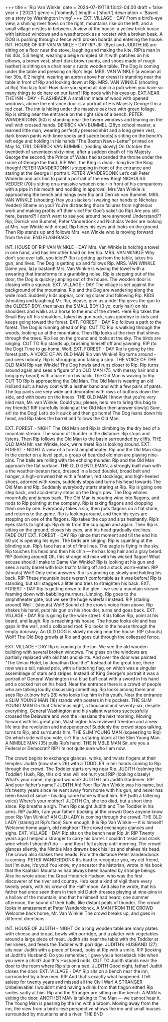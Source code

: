 +++
title = 'Rip Van Winkle'
date = 2024-07-19T18:13:42-04:00
draft = false
year = ['2023']
genre = ['comedy']
length = ['short']
description = 'Based on a story by Washington Irving'
+++
EXT. VILLAGE - DAY
From a bird’s-eye view, a shining river flows on the right, mountains rise on the left, and a small village nestles in between.
A view of the house: a yellow brick house with latticed windows and a weathercock as a rooster with a broken beak. A DOG is pushing through a fence with broken boards and entering the house.
INT. HOUSE OF RIP VAN WINKLE - DAY
RIP JR. (8yo) and JUDITH (6) are sitting on a floor near the stove, laughing and making the kite.
RIP(a man in his 40s, 5.6 height, wearing a beige rumpled shirt with patches on his elbows, a brown vest, short dark brown pants, and shoes made of rough leather) is sitting on a chair near a rustic wooden table. The Dog is coming under the table and pressing on Rip's legs.
MRS. VAN WINKLE (a woman at her 30s, 6.2 height, wearing an apron above her dress) is standing near the table in front of Rip and looking down at Rip.
MRS. VAN WINKLE
(shouting at Rip)
You lazy fool! How dare you spend all day in a pub when you have so many things to do here on our farm?!
Rip nods with his eyes up.
EXT.NEAR THE INN - DAY - FLASHBACK
A small inn made of wood with opened windows, above the entrance door is a portrait of His Majesty George II in a red coat. The inn is hiding under the massive oak tree with green foliage.
Rip is sitting near the entrance on the right side of a bench. PETER WANDERDONK (50) is standing near the tavern windows and leaning on the wall with crossed hands. DERRICK VAN BUMMEL (28yo school master, a learned little man, wearing perfectly pressed shirt and a long green vest, dark brown pants with knee socks and suede boots)is sitting on the bench’s left edge and holding in his hands “The Boston News-Letter” printed on May 14, 1761.
DERRICK VAN BUMMEL
(reading slowly)
On October the twentieth of
seventeen sixty-nine, after a sudden death of His
Majesty George the second, the
Prince of Wales had ascended
the throne under the name of
George the third.
RIP
Well, the King is dead - long
live the King though!
PETER WANDERDONK is stepping in front of the entrance and staring at the George II portrait.
PETER WANDERDONK
Let’s call Peter Wanerlin
and ask him to paint a portrait
of the new King!
NICHOLAS VEDDER (70)is sitting on a massive wooden chair in front of his companions with a pipe in his mouth and nodding in approval.
Mrs Van Winkle is approaching the bench and hangs over Rip and Derrick van Bummel.
MRS. VAN WINKLE
(shouting)
Hey you slackers!
(waving her hands to Nicholas Vedder)
Shame on you! You’re distracting those failures from righteous work and making profits off their vice! For God’s sake!
(to Rip)
Are you still here, bastard?!
I don’t want to see you around here anymore! Understand??
Rip, Derrick van Bummel, Peter Vanderdonk and Nicholas Veder are looking at Mrs. van Winkle with dread. Rip hides his eyes and looks on the ground. Then Rip stands up and follows Mrs. van Winkle who is moving forward from the inn.
END FLASHBACK

INT. HOUSE OF RIP VAN WINKLE - DAY
Mrs. Van Winkle is holding a towel in one hand, and has her other hand on her hip.
MRS. VAN WINKLE
Why don’t you ever talk,
you idiot!?
Rip is getting up from the table, takes his gun, and lives. The Dog is getting up and follows Rip.
MRS. VAN WINKLE
Damn you, lazy bastard!
Mrs. Van Winkle is waving the towel with a swearing that transforms to a grumbling noise. Rip is stepping out of the door, the Dog is quickly jumping out of the house. The wooden door is closing with a squeak.
EXT. VILLAGE - DAY
The village is set against the background of the mountains. Rip and the Dog are wandering along the wide road. Suddenly kids appear, coming closer and following Rip.
KIDS
(shouting and laughing)
Mr. Rip, please, give
us a ride!
Rip gives the gun to the OLDEST BOY, then takes the SMALL BOY (3 yo, curly hair) on his shoulders and walks as a horse to the end of the street. Here Rip takes the Small Boy off his shoulders, takes his gun back, says goodbye to kids and keeps going toward the forest.
EXT. FOREST - DAY
Rip follows a path to the forest. The Dog is running ahead of Rip.
CUT TO
Rip is walking through the woods, looking up at the mountains. Then Rip looks at the river that shines through the trees. Rip lies on the ground and looks at the sky. The birds are singing.
CUT TO
Rip stands up, brushing himself off and yawning.
RIP
(to the Dog)
Time to go home, Wolf.
EXT. FOREST - DAY
Rip is going by the forest path.
A VOICE OF AN OLD MAN
Rip van Winkle!
Rip turns around - and sees nobody. Rip is shrugging and taking a step.
THE VOICE OF THE OLD MAN
Rip van Winkle!
The Dog howls and runs closer to Rip. Rip turns around again and sees a figure of an OLD MAN (75, with messy hair and a long grey beard) with a barrel on his back. The Old Man is waving to Rip.
CUT TO
Rip is approaching the Old Man. The Old Man is wearing an old Holland suit: a heavy coat with a leather band and with a few pairs of pants. The top pants are very wide and decorated with rows of buttons down the side, and with bows on the knees.
THE OLD MAN
I know that you’re very
kind man, Mr. van Winkle.
Could you, please, help me
to bring this bag to my
friends?
RIP
(carefully looking at
the Old Man then answer
slowly)
Sure, sir!
(to the Dog)
Let’s do it quick and
then go home!
The Dog leans down his head, and Rip takes the barrel and follows the Old Man.

EXT. FOREST - NIGHT
The Old Man and Rip is climbing by the dry bed of a mountain stream. The sound of thunder in the distance. Rip stops and listens. Then Rip follows the Old Man to the basin surrounded by cliffs.
THE OLD MAN
Mr. van Winkle, look,
we’re here!
Rip is looking around.
EXT. FOREST - NIGHT
A view of a forest amphitheater. Rip and the Old Man stop. In the center on a level spot, a group of bearded old men are playing nine-pins. The balls are rolling with the echoing thunder. Rip and the Old Man approach the flat surface. THE OLD GENTLEMAN, a strongly built man with a the weather-beaten face, dressed in a laced doublet, broad belt and hanger, a high-crowned hat with a feather, red stockings, and high-heeled shoes, adorned with roses, suddenly stops and turns his head towards The Old Man and Rip.
Suddenly everybody starts staring at Rip. Rip is going one step back, and accidentally steps on the Dog’s paw. The Dog whines mournfully and jumps back. The Old Man is pouring wine into flagons, and nods to Rip pointing at the company. Rip is taking flagons and dropping them one by one. Everybody takes a sip, then puts flagons on a flat stone, and returns to the game. Rip is looking around, and then his eyes are stopping on one of the flagons. Rip takes the cup and sips hesitantly. Rip’s eyes starts to light up. Rip drink from the cup again and again. Then Rip is sitting on the ground, closes his eyes, and his head gradually declines.
FADE OUT
EXT. FOREST - DAY
Rip (since that moment and till the end his 60 yo) is opening his eyes. The birds are singing. Rip is squinting at the blinding sun. Rip’s face has a lot of fine lines. The eagle is flying in the sky. Rip touches his head and then his chin — he has long hair and a gray beard.
RIP
(looking around)
Oh, this strange old man with his wicked flagon! What excuse should I make to Dame Van Winkle?
Rip is looking at his gun and sees a rusty barrel with lock that's falling off and a stock worm-eaten.
RIP
(shouts)
Wolf!
Only echo answers.
Rip is standing up slowly and holding his back.
RIP
These mountain beds weren’t
comfortable as it was before!
Rip is standing, but still staggers a little and tries to straighten his back.
EXT. FOREST - DAY
Rip is getting down to the glen - we see a mountain stream foaming down with babbling murmurs. Limping, Rip goes to the amphitheater gate, but we see the huge waterfall instead.
RIP
(staring around)
Well..
(shouts)
Wolf!
Sound of the crow’s voice from above. Rip shakes his hand, puts his gun on his shoulder, turns and goes back.
EXT. VILLAGE - DAY
Rip is going by the wide street. Kids follow Rip, point at his beard, and laugh.
Rip is reaching his house. The house looks old and has gaps in the wall, and a collapsed roof. Rip looks in the house through the empty doorway. An OLD DOG is slowly moving near the house.
RIP
(shouts)
Wolf!
The Old Dog growls at Rip and goes out through the collapsed fence.

EXT. VILLAGE - DAY
Rip is coming to the inn. We see the old wooden building with several broken windows. The glass on the windows are partially replaced with old hats and skirts. And over the door was painted “The Union Hotel, by Jonathan Doolittle”.
Instead of the great tree, there now was a tall, naked pole, with a fluttering flag, on which was a singular assemblage of stars and stripes.
Instead of King George's portrait it was a portrait of General Washington in a blue buff coat with a sword in his hand and a cocked hat on his head. Near the entrance there is a crowd of people who are talking loudly discussing something. Rip looks among them and sees Rip Jr.(now he's 28) who looks like him in his youth.
Near the entrance a SLIM YOUNG MAN (18) stands with posters in his pockets.
THE SLIM YOUNG MAN
On that Christmas night,
a thousand and seventy-six,
despite everything,
General Washington and his valiant
warriors successfully crossed the
Delaware and won the Hessians the next morning.
Moving forward with his great plan,
Washington has reviewed freedom and
a new life into the revolution and
independence!
Suddenly the crowd stops talking, turns to Rip, and surrounds him.
THE SLIM YOUNG MAN
(squeezing to Rip)
On which side will you vote, sir?
Rip is staring blank at the Slim Young Man. A NIMBLE MAN (35) pulls Rip’s hand.
THE NIMBLE MAN
Sir, are you a Federal or Democrat?
RIP
I’m not quite sure who I am now.



The crowd begins to exchange glances, winks, and twists fingers at their temples. Judith (now she's 26) with a TODDLER in her hands coming to Rip through the crowd. The Toddler starts crying near Rip.
JUDITH
(calming the Toddler)
Hush, Rip, this old man will
not hurt you!
RIP
(looking closely)
What’s your name, my good woman?
JUDITH
I am Judith Gardenier.
RIP
And your father’s name?
JUDITH
Ah! Poor Rip Van Winkle was
his name, but it’s twenty years since he went away from home with his gun, and never has been heard of since - his dog came home without him.
RIP
(with a faltering voice)
Where’s your mother?
JUDITH
Oh, she too died, but a short time since.
Rip breaths a sigh. Then Rip caught Judith and The Toddler in his arms.
RIP
Judith, I am your father!
(looking at the crowd)
Does anyone know poor Rip Van Winkle?
AN OLD LADY is coming through the crowd.
THE OLD LADY
(staring at Rip’s face)
Sure enough! It is Rip Van Winkle —
it is himself! Welcome home again,
old neighbor!
The crowd exchanges glances and sighs.
EXT. VILLAGE - DAY
Rip sits on the bench near Rip Jr.
RIP
Twenty years ago I helped a
stranger to carry his barrel.
I couldn’t resist and drank wine
which I shouldn’t do —
and then I fell asleep until morning.
The crowd glances silently, the Nimble Man drawns back his lips and shakes his head. The crowd also shakes their heads.
From the distance Peter Vandendonck is coming.
PETER WANDERDONK
It’s hard to recognize you, my old friend, but I'm sure, it’s you! You know, my ancestor the historian, wrote in his book that the Kaatskill Mountains had always been haunted by strange beings. Also he wrote about the Great Hendrick Hudson, who was the first discoverer of the river and country.
He’s kept a kind of vigil there every twenty years, with his crew of the Half-moon. And also he wrote, that his father had once seen them in their old Dutch dresses playing at nine-pins in a hollow of the mountain; and that he himself had heard, one summer afternoon, the sound of their balls, like distant peals of thunder.
The crowd looks in amazement at Peter Wanderdonck.
A MAN FROM THE CROWD
Welcome back home, Mr. Van Winkle!
The crowd breaks up, and goes in different directions.


INT. HOUSE OF JUDITH - NIGHT
On a long wooden table are many plates with cheese and bread, bowls with porridge, and a platter with vegetables around a large piece of meat.
Judith sits near the table with the Toddler at her knees, and feeds the Toddler with porridge. JUDITH’s HUSBAND (27) sits near Judith with a piece of bread, looks at Rip with a smile.
RIP
(looking at Judith’s Husband)
Do you remember, I gave you a horseback ride when you were a child?
Judith's Husband nods.
CUT TO
Judith stands near the door to the room where Rip sits on a bed.
JUDITH
Good night, father!
Judith closes the door.
EXT. VILLAGE - DAY
Rip sits on a bench near the inn, surrounded by a few men.
RIP
And that's exactly what happened. I fell asleep for twenty years and missed all the Civil War!
A STRANGER 
Unbelievable! I wouldn’t mind having a drink from that flagon either!
Rip smiles sadly at him. Rip and the Stranger are sitting on the bench. A MAN is exiting the door, ANOTHER MAN is talking to The Man — we cannot hear it. The Young Man is passing by the inn with a broom.
Moving away from the inn, the view from a bird’s-eye perspective shows the inn and small houses surrounded by mountains and a river.
THE END